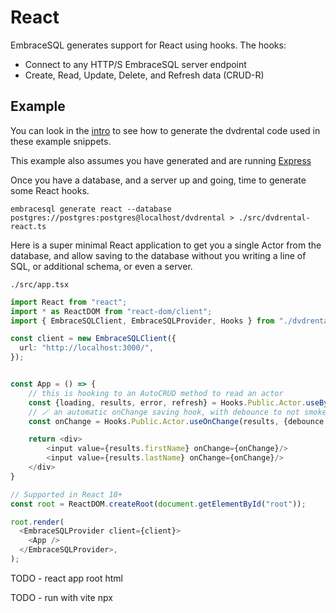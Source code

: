 # React

EmbraceSQL generates support for React using hooks. The hooks:

* Connect to any HTTP/S EmbraceSQL server endpoint
* Create, Read, Update, Delete, and Refresh data (CRUD-R)

## Example

You can look in the [intro](./index.md) to see how to generate the dvdrental code
used in these example snippets.

This example also assumes you have generated and are running [Express](./express.md)

Once you have a database, and a server up and going, time to generate some
React hooks.

```shell
embracesql generate react --database postgres://postgres:postgres@localhost/dvdrental > ./src/dvdrental-react.ts
```


Here is a super minimal React application to get you a single Actor
from the database, and allow saving to the database without you writing
a line of SQL, or additional schema, or even a server.

`./src/app.tsx`

```typescript
import React from "react";
import * as ReactDOM from "react-dom/client";
import { EmbraceSQLClient, EmbraceSQLProvider, Hooks } from "./dvdrental-react";

const client = new EmbraceSQLClient({
  url: "http://localhost:3000/",
});


const App = () => {
    // this is hooking to an AutoCRUD method to read an actor
    const {loading, results, error, refresh} = Hooks.Public.Actor.useByActorId({ actorId: 1 });
    // 🪄 an automatic onChange saving hook, with debounce to not smoke your DB!
    const onChange = Hooks.Public.Actor.useOnChange(results, {debounce: 200});

    return <div>
        <input value={results.firstName} onChange={onChange}/>
        <input value={results.lastName} onChange={onChange}/>
    </div>
}

// Supported in React 18+
const root = ReactDOM.createRoot(document.getElementById("root"));

root.render(
  <EmbraceSQLProvider client={client}>
    <App />
  </EmbraceSQLProvider>,
);

```

TODO - react app root html

TODO - run with vite npx